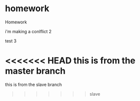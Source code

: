 # homework
Homework

i'm making a conlflict
2

test 3

<<<<<<< HEAD
this is from the master branch
=======
this is from the slave branch
>>>>>>> slave
